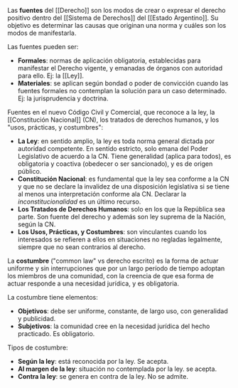 Las **fuentes** del [[Derecho]] son los modos de crear o expresar el derecho positivo dentro del [[Sistema de Derechos]] del [[Estado Argentino]]. Su objetivo es determinar las causas que originan una norma y cuáles son los modos de manifestarla.

Las fuentes pueden ser:

- **Formales**: normas de aplicación obligatoria, establecidas para manifestar el Derecho vigente, y emanadas de órganos con autoridad para ello. Ej: la [[Ley]].
- **Materiales**: se aplican según bondad o poder de convicción cuando las fuentes formales no contemplan la solución para un caso determinado. Ej: la jurisprudencia y doctrina.

Fuentes en el nuevo Código Civil y Comercial, que reconoce a la ley, la [[Constitución Nacional]] (CN), los tratados de derechos humanos, y los "usos, prácticas, y costumbres":

- **La Ley**: en sentido amplio, la ley es toda norma general dictada por autoridad competente. En sentido estricto, solo emana del Poder Legislativo de acuerdo a la CN. Tiene generalidad (aplica para todos), es obligatoria y coactiva (obedecer o ser sancionado), y es de origen público.
- **Constitución Nacional**: es fundamental que la ley sea conforme a la CN y que no se declare la invalidez de una disposición legislativa si se tiene al menos una interpretación conforme ala CN. Declarar la *inconstitucionalidad* es un último recurso.
- **Los Tratados de Derechos Humanos**: solo en los que la República sea parte. Son fuente del derecho y además son ley suprema de la Nación, según la CN.
- **Los Usos, Prácticas, y Costumbres**: son vinculantes cuando los interesados se refieren a ellos en situaciones no regladas legalmente, siempre que no sean contrarios al derecho.

La **costumbre** ("common law" vs derecho escrito) es la forma de actuar uniforme y sin interrupciones que por un largo período de tiempo adoptan los miembros de una comunidad, con la creencia de que esa forma de actuar responde a una necesidad jurídica, y es obligatoria.

La costumbre tiene elementos:

- **Objetivos**: debe ser uniforme, constante, de largo uso, con generalidad y publicidad.
- **Subjetivos**: la comunidad cree en la necesidad jurídica del hecho practicado. Es obligatorio.

Tipos de costumbre:

- **Según la ley**: está reconocida por la ley. Se acepta.
- **Al margen de la ley**: situación no contemplada por la ley. se acepta.
- **Contra la ley**: se genera en contra de la ley. No se admite.

